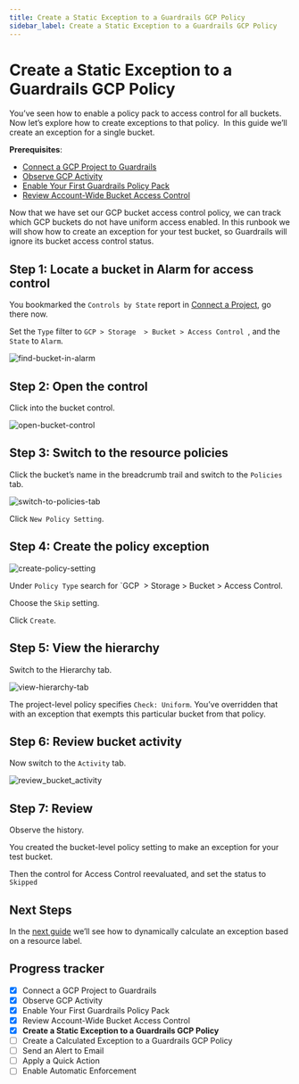 ```yaml
---
title: Create a Static Exception to a Guardrails GCP Policy
sidebar_label: Create a Static Exception to a Guardrails GCP Policy
---
```



# Create a Static Exception to a Guardrails GCP Policy

You’ve seen how to enable a policy pack to access control for all buckets. Now let’s explore how to create exceptions to that policy.  In this guide we’ll create an exception for a single bucket.

**Prerequisites**:   
  
- [Connect a GCP Project to Guardrails](/guardrails/docs/getting-started/getting-started-gcp/connect-a-project/)
- [Observe GCP Activity](/guardrails/docs/getting-started/getting-started-gcp/observe-gcp-activity/)
- [Enable Your First Guardrails Policy Pack](/guardrails/docs/getting-started/getting-started-gcp/enable-policy-pack/)
- [Review Account-Wide Bucket Access Control](/guardrails/docs/getting-started/getting-started-gcp/review-account-wide/)


Now that we have set our GCP bucket access control policy, we can track which GCP buckets do not have uniform access enabled. In this runbook we will show how to create an exception for your test bucket, so Guardrails will ignore its bucket access control status.

## Step 1: Locate a bucket in Alarm for access control

You bookmarked the `Controls by State` report in [Connect a Project](/guardrails/docs/getting-started/getting-started-gcp/connect-a-project), go there now.

Set the `Type` filter to `GCP > Storage  > Bucket > Access Control `, and the `State` to `Alarm`.  

<p><img alt="find-bucket-in-alarm" src="/images/docs/guardrails/getting-started/getting-started-gcp/create-static-exception/find-bucket-in-alarm.png"/></p>

## Step 2: Open the control

Click into the bucket control.

<p><img alt="open-bucket-control" src="/images/docs/guardrails/getting-started/getting-started-gcp/create-static-exception/open-bucket-control.png"/></p>

## Step 3: Switch to the resource policies

Click the bucket’s name in the breadcrumb trail and switch to the `Policies` tab.

<p><img alt="switch-to-policies-tab" src="/images/docs/guardrails/getting-started/getting-started-gcp/create-static-exception/switch-to-policies-tab.png"/></p>

Click `New Policy Setting`.

## Step 4: Create the policy exception

<p><img alt="create-policy-setting" src="/images/docs/guardrails/getting-started/getting-started-gcp/create-static-exception/create-policy-setting.png"/></p>

Under `Policy Type` search for `GCP  > Storage > Bucket > Access Control.

Choose the `Skip` setting.

Click `Create`.  


## Step 5: View the hierarchy

Switch to the Hierarchy tab.  

<p><img alt="view-hierarchy-tab" src="/images/docs/guardrails/getting-started/getting-started-gcp/create-static-exception/view-hierarchy-tab.png"/></p>

The project-level policy specifies `Check: Uniform`. You’ve overridden that with an exception that exempts this particular bucket from that policy.  


## Step 6: Review bucket activity

Now switch to the `Activity` tab.

<p><img alt="review_bucket_activity" src="/images/docs/guardrails/getting-started/getting-started-gcp/create-static-exception/review-bucket-activity.png"/></p>

## Step 7: Review

Observe the history.

You created the bucket-level policy setting to make an exception for your test bucket.  
  
Then the control for Access Control reevaluated, and set the status to `Skipped`

## Next Steps

  
In the [next guide](/guardrails/docs/getting-started/getting-started-gcp/create-calculated-exception) we’ll see how to dynamically calculate an exception based on a resource label.

  



## Progress tracker

- [x] Connect a GCP Project to Guardrails
- [x] Observe GCP Activity
- [x] Enable Your First Guardrails Policy Pack
- [x] Review Account-Wide Bucket Access Control
- [x] **Create a Static Exception to a Guardrails GCP Policy**
- [ ] Create a Calculated Exception to a Guardrails GCP Policy
- [ ] Send an Alert to Email
- [ ] Apply a Quick Action
- [ ] Enable Automatic Enforcement
